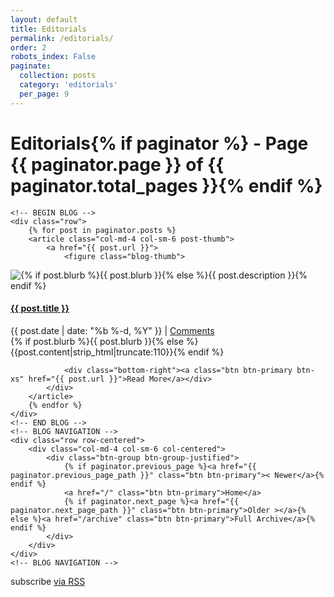 ```yaml
---
layout: default
title: Editorials
permalink: /editorials/
order: 2
robots_index: False
paginate:
  collection: posts
  category: 'editorials'
  per_page: 9
---
```



<div class="home">

  <h1 class="page-heading">Editorials{% if paginator %} - Page {{ paginator.page }} of {{ paginator.total_pages }}{% endif %}</h1>

    <!-- BEGIN BLOG -->
    <div class="row">
        {% for post in paginator.posts %}
        <article class="col-md-4 col-sm-6 post-thumb">
            <a href="{{ post.url }}">
                <figure class="blog-thumb">
<!--                <img src="{% if post.carousel %}{{ post.carousel }}{% else %}/img/carousel/fullimage1.jpg{% endif %}" alt="{{ post.description }}" {% if post.description %}title="{{ post.description }}"{% endif %}>
    -->
 <img src="{% if post.carousel %}{{ post.carousel }}{% else %}/img/carousel/fullimage1.jpg{% endif %}" alt="{% if post.blurb %}{{ post.blurb }}{% else %}{{  post.description }}{% endif %}" title="{% if post.blurb %}{{ post.blurb }}{% else %}{{ post.description }}{% endif %}">
            </figure>
            </a>
            <div class="post-area">
                <a href="{{ post.url }}">
                    <h4>{{ post.title }}</h4>
                </a>
                <p class="post-info"><span class="glyphicon glyphicon-time"></span> {{ post.date | date: "%b %-d, %Y" }} | <a href="{{ site.url }}{{ post.url }}#comments">Comments<!-- <span class="badge"><fb:comments-count href="{{ site.url }}{{ post.url }}"></fb:comments-count></span>--></a><!--{% if post.rating %} | <i>{{ post.rating}}/100</i>{% endif %}--><br />
                <!--{{post.content|strip_html|truncate:110}}-->{% if post.blurb %}{{ post.blurb }}{% else %}{{post.content|strip_html|truncate:110}}{% endif %}</p>
                
                <div class="bottom-right"><a class="btn btn-primary btn-xs" href="{{ post.url }}">Read More</a></div>
            </div>
        </article>
        {% endfor %}
    </div>
    <!-- END BLOG -->
    <!-- BLOG NAVIGATION -->
    <div class="row row-centered">
        <div class="col-md-4 col-sm-6 col-centered">
            <div class="btn-group btn-group-justified">
                {% if paginator.previous_page %}<a href="{{ paginator.previous_page_path }}" class="btn btn-primary">< Newer</a>{% endif %}
                <a href="/" class="btn btn-primary">Home</a>
                {% if paginator.next_page %}<a href="{{ paginator.next_page_path }}" class="btn btn-primary">Older ></a>{% else %}<a href="/archive" class="btn btn-primary">Full Archive</a>{% endif %}
            </div>
        </div>
    </div>
    <!-- BLOG NAVIGATION -->

  <p class="rss-subscribe">subscribe <a href="{{ "/feed.xml" | prepend: site.baseurl }}">via RSS</a></p>

</div>